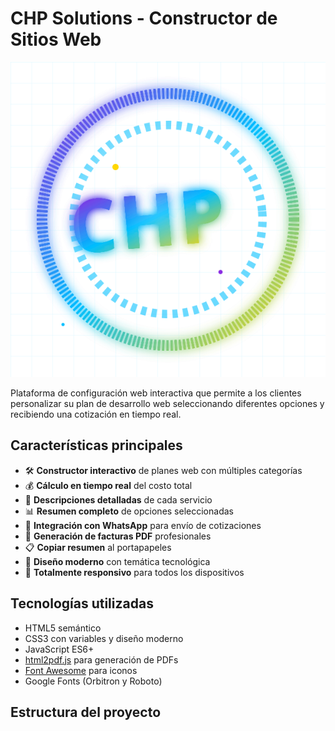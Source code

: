 # CHP Solutions - Constructor de Sitios Web

![CHP Solutions Logo](chp.svg)

Plataforma de configuración web interactiva que permite a los clientes personalizar su plan de desarrollo web seleccionando diferentes opciones y recibiendo una cotización en tiempo real.

## Características principales

- 🛠 **Constructor interactivo** de planes web con múltiples categorías
- 💰 **Cálculo en tiempo real** del costo total
- 📝 **Descripciones detalladas** de cada servicio
- 📊 **Resumen completo** de opciones seleccionadas
- 📱 **Integración con WhatsApp** para envío de cotizaciones
- 🧾 **Generación de facturas PDF** profesionales
- 📋 **Copiar resumen** al portapapeles
- 🎨 **Diseño moderno** con temática tecnológica
- 📱 **Totalmente responsivo** para todos los dispositivos

## Tecnologías utilizadas

- HTML5 semántico
- CSS3 con variables y diseño moderno
- JavaScript ES6+
- [html2pdf.js](https://github.com/eKoopmans/html2pdf.js) para generación de PDFs
- [Font Awesome](https://fontawesome.com/) para iconos
- Google Fonts (Orbitron y Roboto)

## Estructura del proyecto
